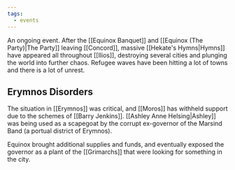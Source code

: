 ```yaml
---
tags:
  - events
---
```

An ongoing event. After the [[Equinox Banquet]] and [[Equinox (The Party)|The Party]] leaving [[Concord]], massive [[Hekate's Hymns|Hymns]] have appeared all throughout [[Ilios]], destroying several cities and plunging the world into further chaos. Refugee waves have been hitting a lot of towns and there is a lot of unrest. 

## Erymnos Disorders
The situation in [[Erymnos]] was critical, and [[Moros]] has withheld support due to the schemes of [[Barry Jenkins]]. [[Ashley Anne Helsing|Ashley]] was being used as a scapegoat by the corrupt ex-governor of the Marsind Band (a portual district of Erymnos).

Equinox brought additional supplies and funds, and eventually exposed the governor as a plant of the [[Grimarchs]] that were looking for something in the city.
